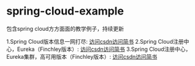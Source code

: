 # spring-cloud-example
包含spring cloud方方面面的教学例子，持续更新 

1.Spring Cloud版本信息一网打尽:  <a href="https://blog.csdn.net/NDKHBWH/article/details/94437354">访问csdn<a/><a href="https://www.jianshu.com/p/61d6b08c107c">访问简书<a/>
2.Spring Cloud注册中心，Eureka（Finchley版本）:  <a href="https://blog.csdn.net/NDKHBWH/article/details/94617964">访问csdn<a/><a href="https://www.jianshu.com/p/ca07b9ee7212">访问简书<a/>
3.Spring Cloud注册中心，Eureka集群，高可用版本（Finchley版本）:  <a href="https://blog.csdn.net/NDKHBWH/article/details/94734211">访问csdn<a/><a href="https://www.jianshu.com/p/8748cbadcc01">访问简书<a/>
